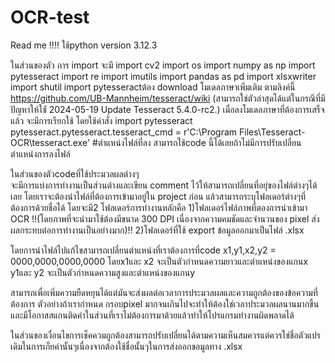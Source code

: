 # OCR-test
Read me !!!!
ใช้python version 3.12.3

ในส่วนของตัว การ import จะมี
import cv2
import os
import numpy as np
import pytesseract
import re
import imutils
import pandas as pd
import xlsxwriter
import shutil
import pytesseractต้อง download โมเดลภาษาเพิ่มเติม ตามลิงค์นี้ https://github.com/UB-Mannheim/tesseract/wiki
(สามารถใช่ตัวล่าสุดได้แต่ในกรณีที่มีปัญหาให้ใช่้ 2024-05-19 Update Tesseract 5.4.0-rc2.)
เมื่อลงโมเดลภาษาที่ต้องการเสร็จแล้ว
จะมีการเรียกใช้ โดยใช้คำสั่ง
import pytesseract
pytesseract.pytesseract.tesseract_cmd = r'C:\Program Files\Tesseract-OCR\tesseract.exe'
#ตำแหน่งไฟล์ที่ลง สามารถใช้code นี้ได้เลยถ้าไม่มีการปรับเปลี่ยนตำแหน่งการลงไฟล์

ในส่วนของตัวcodeที่ใช้ประมวลผลต่างๆ  
จะมีการแบ่งการทำงานเป็นส่วนต่างและเขียน  comment ไว้ให้สามารถเปลี่ยนที่อยุ่ของไฟล์ต่างๆได้เลย โดยเราจะต้องนำไฟล์ที่ต้องการเข้ามาอยู่ใน project ก่อน แล้วสามารถระบุโฟลเดอร์ต่างๆที่ต้องการด้วยชื่อได้
โดยจะมี2 โฟลเดอร์การทำงานหลักคือ 
1)โฟลเดอร์ไฟล์ภาพที่ตองการนำเข้ามา OCR !!(โดยภาพที่จะนำมาใช้ต้องมีขนาด 300 DPI เนื่องจากความคมชัดและจำนวนของ pixel	ส่งผลกระทบต่อการทำงานเป็นอย่างมาก)!!
2)โฟลเดอร์ที่ใช้ export ข้อมูลออกมาเป็นไฟล์ .xlsx

โดยการนำไฟล์ไปแก้ไขสามารถเปลี่ยนตำแหน่งที่เราต้องการที่code 
x1,y1,x2,y2 = 0000,0000,0000,0000
โดยx1และ x2 จะเป็นตัวกำหนดความยาวและตำแหน่งของแกนx
y1และ y2 จะเป็นตัวกำหนดความสูงและตำแหน่งของแกนy



สามารถเพื่อเพิ่มความยืดหยุนได้แต่มันจะส่งผลต่อเวลาการประมวลผลและความถูกต้องของข้อความที่ต้องการ
ตัวอย่างถ้าเรากำหนด กรอบpixel มากจนเกินไปจะทำให้ต้องใช่เวลาประมวลผลนานมากขึ้นและมีโอกาสสแกนติดคำในส่วนที่เราไม่ต้องการมาด้วยแล้วทำให้โปรแกรมทำงานผิดพลาดได้

ในส่วนของเงื่อนไขการเช็คควมถูกต้องสามารถปรับเปลี่ยนได้ตามความเห็นสมควรแต่ควรใช่ชื่อตัวแปรเดิมในการเก็ยค่านั้นๆเนื่องจากต้องใช้ชื่อนั้นๆในการส่งออกขอมูลทาง .xlsx
